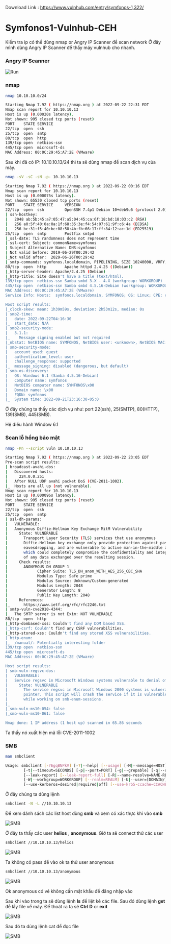 <p>Download Link : <a href="https://www.vulnhub.com/entry/symfonos-1,322/">https://www.vulnhub.com/entry/symfonos-1,322/</a></p>

# Symfonos1-Vulnhub-CEH
 
Kiểm tra ip có thể dùng nmap or Angry IP Scanner để scan network
Ở đây mình dùng Angry IP Scanner để thấy máy vulnhub cho nhanh. 

### Angry IP Scanner 
<p align="left"><img src="/img/1.png" alt="Run"></p>

### nmap
```bash
nmap 10.10.10.0/24
```

```bash
Starting Nmap 7.92 ( https://nmap.org ) at 2022-09-22 22:31 EDT
Nmap scan report for 10.10.10.13
Host is up (0.00020s latency).
Not shown: 995 closed tcp ports (reset)
PORT    STATE SERVICE
22/tcp  open  ssh
25/tcp  open  smtp
80/tcp  open  http
139/tcp open  netbios-ssn
445/tcp open  microsoft-ds
MAC Address: 00:0C:29:45:A7:2E (VMware)
```

Sau khi đã có IP: 10.10.10.13/24 thì ta sẽ dùng nmap để scan dịch vụ của máy.

```bash
nmap -sV -sC -sN -p- 10.10.10.13
```

```bash
Starting Nmap 7.92 ( https://nmap.org ) at 2022-09-22 00:16 EDT
Nmap scan report for 10.10.10.13
Host is up (0.000075s latency).
Not shown: 65530 closed tcp ports (reset)
PORT    STATE SERVICE     VERSION
22/tcp  open  ssh         OpenSSH 7.4p1 Debian 10+deb9u6 (protocol 2.0)
| ssh-hostkey: 
|   2048 ab:5b:45:a7:05:47:a5:04:45:ca:6f:18:bd:18:03:c2 (RSA)
|   256 a0:5f:40:0a:0a:1f:68:35:3e:f4:54:07:61:9f:c6:4a (ECDSA)
|_  256 bc:31:f5:40:bc:08:58:4b:fb:66:17:ff:84:12:ac:1d (ED25519)
25/tcp  open  smtp        Postfix smtpd
|_ssl-date: TLS randomness does not represent time
| ssl-cert: Subject: commonName=symfonos
| Subject Alternative Name: DNS:symfonos
| Not valid before: 2019-06-29T00:29:42
|_Not valid after:  2029-06-26T00:29:42
|_smtp-commands: symfonos.localdomain, PIPELINING, SIZE 10240000, VRFY, ETRN, STARTTLS, ENHANCEDSTATUSCODES, 8BITMIME, DSN, SMTPUTF8
80/tcp  open  http        Apache httpd 2.4.25 ((Debian))
|_http-server-header: Apache/2.4.25 (Debian)
|_http-title: Site doesn't have a title (text/html).
139/tcp open  netbios-ssn Samba smbd 3.X - 4.X (workgroup: WORKGROUP)
445/tcp open  netbios-ssn Samba smbd 4.5.16-Debian (workgroup: WORKGROUP)
MAC Address: 00:0C:29:45:A7:2E (VMware)
Service Info: Hosts:  symfonos.localdomain, SYMFONOS; OS: Linux; CPE: cpe:/o:linux:linux_kernel

Host script results:
|_clock-skew: mean: 1h39m59s, deviation: 2h53m12s, median: 0s
| smb2-time: 
|   date: 2022-09-22T04:16:30
|_  start_date: N/A
| smb2-security-mode: 
|   3.1.1: 
|_    Message signing enabled but not required
|_nbstat: NetBIOS name: SYMFONOS, NetBIOS user: <unknown>, NetBIOS MAC: <unknown> (unknown)
| smb-security-mode: 
|   account_used: guest
|   authentication_level: user
|   challenge_response: supported
|_  message_signing: disabled (dangerous, but default)
| smb-os-discovery: 
|   OS: Windows 6.1 (Samba 4.5.16-Debian)
|   Computer name: symfonos
|   NetBIOS computer name: SYMFONOS\x00
|   Domain name: \x00
|   FQDN: symfonos
|_  System time: 2022-09-21T23:16:30-05:0
```

Ở đây chúng ta thấy các dịch vụ như: port 22(ssh), 25(SMTP), 80(HTTP), 139(SMB), 445(SMB).

Hệ điều hành Window 6.1

### Scan lỗ hổng bảo mật
```bash
nmap -Pn --script vuln 10.10.10.13
```

```bash
Starting Nmap 7.92 ( https://nmap.org ) at 2022-09-22 23:05 EDT
Pre-scan script results:
| broadcast-avahi-dos: 
|   Discovered hosts:
|     224.0.0.251
|   After NULL UDP avahi packet DoS (CVE-2011-1002).
|_  Hosts are all up (not vulnerable).
Nmap scan report for 10.10.10.13
Host is up (0.000096s latency).
Not shown: 995 closed tcp ports (reset)
PORT    STATE SERVICE
22/tcp  open  ssh
25/tcp  open  smtp
| ssl-dh-params: 
|   VULNERABLE:
|   Anonymous Diffie-Hellman Key Exchange MitM Vulnerability
|     State: VULNERABLE
|       Transport Layer Security (TLS) services that use anonymous
|       Diffie-Hellman key exchange only provide protection against passive
|       eavesdropping, and are vulnerable to active man-in-the-middle attacks
|       which could completely compromise the confidentiality and integrity
|       of any data exchanged over the resulting session.
|     Check results:
|       ANONYMOUS DH GROUP 1
|             Cipher Suite: TLS_DH_anon_WITH_AES_256_CBC_SHA
|             Modulus Type: Safe prime
|             Modulus Source: Unknown/Custom-generated
|             Modulus Length: 2048
|             Generator Length: 8
|             Public Key Length: 2048
|     References:
|_      https://www.ietf.org/rfc/rfc2246.txt
| smtp-vuln-cve2010-4344: 
|_  The SMTP server is not Exim: NOT VULNERABLE
80/tcp  open  http
|_http-dombased-xss: Couldn't find any DOM based XSS.
|_http-csrf: Couldn't find any CSRF vulnerabilities.
|_http-stored-xss: Couldn't find any stored XSS vulnerabilities.
| http-enum: 
|_  /manual/: Potentially interesting folder
139/tcp open  netbios-ssn
445/tcp open  microsoft-ds
MAC Address: 00:0C:29:45:A7:2E (VMware)

Host script results:
| smb-vuln-regsvc-dos: 
|   VULNERABLE:
|   Service regsvc in Microsoft Windows systems vulnerable to denial of service
|     State: VULNERABLE
|       The service regsvc in Microsoft Windows 2000 systems is vulnerable to denial of service caused by a null deference
|       pointer. This script will crash the service if it is vulnerable. This vulnerability was discovered by Ron Bowes
|       while working on smb-enum-sessions.
|_          
|_smb-vuln-ms10-054: false
|_smb-vuln-ms10-061: false

Nmap done: 1 IP address (1 host up) scanned in 65.86 seconds
```

Ta thấy nó xuất hiện mã lỗi CVE-2011-1002

### SMB

```bash 
man smbclient
```

```bash
Usage: smbclient [-?EgqBNPkV] [-?|--help] [--usage] [-M|--message=HOST] [-I|--ip-address=IP] [-E|--stderr] [-L|--list=HOST] [-T|--tar=<c|x>IXFvgbNan] [-D|--directory=DIR] [-c|--command=STRING] [-b|--send-buffer=BYTES]
        [-t|--timeout=SECONDS] [-p|--port=PORT] [-g|--grepable] [-q|--quiet] [-B|--browse] [-d|--debuglevel=DEBUGLEVEL] [--debug-stdout] [-s|--configfile=CONFIGFILE] [--option=name=value] [-l|--log-basename=LOGFILEBASE]
        [--leak-report] [--leak-report-full] [-R|--name-resolve=NAME-RESOLVE-ORDER] [-O|--socket-options=SOCKETOPTIONS] [-m|--max-protocol=MAXPROTOCOL] [-n|--netbiosname=NETBIOSNAME] [--netbios-scope=SCOPE]
        [-W|--workgroup=WORKGROUP] [--realm=REALM] [-U|--user=[DOMAIN/]USERNAME[%PASSWORD]] [-N|--no-pass] [--password=STRING] [--pw-nt-hash] [-A|--authentication-file=FILE] [-P|--machine-pass] [--simple-bind-dn=DN]
        [--use-kerberos=desired|required|off] [--use-krb5-ccache=CCACHE] [--use-winbind-ccache] [--client-protection=sign|encrypt|off] [-k|--kerberos] [-V|--version] [OPTIONS] service <password>

```

Ở đây chúng ta dùng lệnh 

```bash
smbclient -N -L //10.10.10.13
```

Để xem dánh sách các list host dùng **smb** và  xem có xác thực khi vào **smb**

<p align="left"><img src="/img/2.png" alt="SMB"></p>

Ở đây ta thấy các user **helios** , **anonymous**.
Giờ ta sẽ connect thử các user

```bash
smbclient //10.10.10.13/helios
```

<p align="left"><img src="/img/3.png" alt="SMB"></p>

Ta không có pass để vào ok ta thử user anonymous

```bash
smbclient //10.10.10.13/anonymous
```

<p align="left"><img src="/img/4.png" alt="SMB"></p>

Ok anonymous có vẻ không cần mật khẩu để đăng nhập vào


Sau khi vào trong ta sẽ dùng lệnh **ls** để liệt kê các file. Sau đó dùng lệnh **get** để lấy file về máy. Để thoát ra ta sẽ **Ctrl D** or **exit**

<p align="left"><img src="/img/5.png" alt="SMB"></p>

Sau đó ta dùng lệnh cat để đọc file

<p align="left"><img src="/img/6.png" alt="SMB"></p>